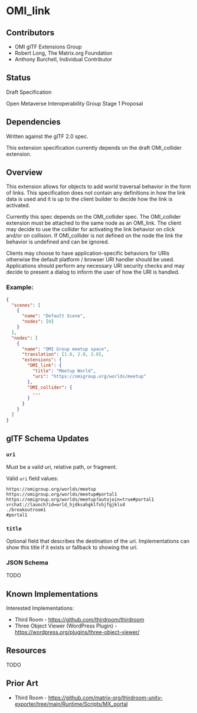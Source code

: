 # OMI_link

## Contributors

* OMI glTF Extensions Group
* Robert Long, The Matrix.org Foundation
* Anthony Burchell, Individual Contributor

## Status

Draft Specification

Open Metaverse Interoperability Group Stage 1 Proposal

## Dependencies

Written against the glTF 2.0 spec.

This extension specification currently depends on the draft OMI_collider extension.

## Overview

This extension allows for objects to add world traversal behavior in the form of links. This specification does not contain any definitions in how the link data is used and it is up to the client builder to decide how the link is activated.

Currently this spec depends on the OMI_collider spec. The OMI_collider extension must be attached to the same node as an OMI_link. The client may decide to use the collider for activating the link behavior on click and/or on collision. If OMI_collider is not defined on the node the link the behavior is undefined and can be ignored.

Clients may choose to have application-specific behaviors for URIs otherwise the default platform / browser URI handler should be used. Applications should perform any necessary URI security checks and may decide to present a dialog to inform the user of how the URI is handled.

### Example:

```json
{
  "scenes": [
    {
      "name": "Default Scene",
      "nodes": [0]
    }
  ],
  "nodes": [
    {
      "name": "OMI Group meetup space",
      "translation": [1.0, 2.0, 3.0],
      "extensions": {
        "OMI_link": {
          "title": "Meetup World",
          "uri": "https://omigroup.org/worlds/meetup"
        },
        "OMI_collider": {
          ...
        }
      }
    }
  ]
}
```

## glTF Schema Updates

### `uri`

Must be a valid uri, relative path, or fragment.

Valid `uri` field values:

```
https://omigroup.org/worlds/meetup
https://omigroup.org/worlds/meetup#portal1
https://omigroup.org/worlds/meetup?autojoin=true#portal1
vrchat://launch?id=wrld_hjdksahgklfshjfgjklsd
./breakoutroom1
#portal1
```

### `title`

Optional field that describes the destination of the uri. Implementations can show this title if it exists or fallback to showing the uri.

### JSON Schema

TODO

## Known Implementations
Interested Implementations:
* Third Room - https://github.com/thirdroom/thirdroom
* Three Object Viewer (WordPress Plugin) - https://wordpress.org/plugins/three-object-viewer/

## Resources

TODO

## Prior Art
* Third Room - https://github.com/matrix-org/thirdroom-unity-exporter/tree/main/Runtime/Scripts/MX_portal